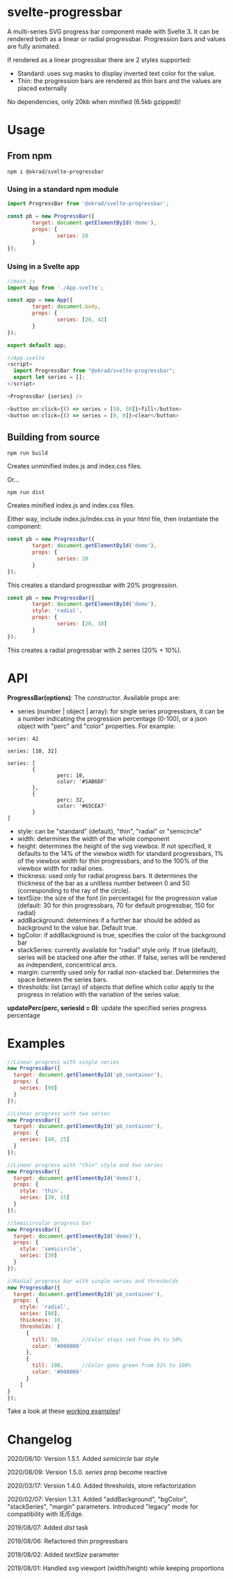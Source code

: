 # svelte-progressbar
A multi-series  SVG progress bar component made with Svelte 3.
It can be rendered both as a linear or radial progressbar. Progression bars and values are fully animated.

If rendered as a linear progressbar there are 2 styles supported:
* Standard: uses svg masks to display inverted text color for the value.
* Thin: the progression bars are rendered as thin bars and the values are placed externally

No dependencies, only 20kb when minified (6.5kb gzipped)!

# Usage

## From npm

```
npm i @okrad/svelte-progressbar
```

### Using in a standard npm module

```javascript
import ProgressBar from '@okrad/svelte-progressbar';

const pb = new ProgressBar({
        target: document.getElementById('demo'),
        props: {
                series: 20
        }
});

```

### Using in a Svelte app

```javascript
//main.js
import App from './App.svelte';

const app = new App({
        target: document.body,
        props: {
                series: [20, 42]
        }
});

export default app;
```

```javascript
//App.svelte
<script>
  import ProgressBar from "@okrad/svelte-progressbar";
  export let series = [];
</script>

<ProgressBar {series} />

<button on:click={() => series = [50, 50]}>fill</button>
<button on:click={() => series = [0, 0]}>clear</button>
```

## Building from source

```
npm run build
```

Creates unminified index.js and index.css files.

Or...

```
npm run dist
```

Creates minified index.js and index.css files.

Either way, include index.js/index.css in your html file, then instantiate the component:
```javascript
const pb = new ProgressBar({
        target: document.getElementById('demo'),
        props: {
                series: 20
        }
});
```
This creates a standard progressbar with 20% progression.

```javascript
const pb = new ProgressBar({
        target: document.getElementById('demo'),
        style: 'radial',
        props: {
                series: [20, 10]
        }
});
```
This creates a radial progressbar with 2 series (20% + 10%).

# API
**ProgressBar(options)**: The constructor. Available props are:
* series (number | object | array): for single series progressbars, it can be a number indicating the progression percentage (0-100), or a json object with "perc" and "color" properties. For example:
```
series: 42
```
```
series: [10, 32]
```
```
series: [
        {
                perc: 10,
                color: '#5AB6DF'
        },
        {
                perc: 32,
                color: '#65CEA7'
        }
]
```


* style: can be "standard" (default), "thin", "radial" or "semicircle"
* width: determines the width of the whole component
* height: determines the height of the svg viewbox. If not specified, it defaults to the 14% of the viewbox width for standard progressbars, 1% of the viewbox width for thin progressbars, and to the 100% of the viewbox width for radial ones.
* thickness: used only for radial progress bars. It determines the thickness of the bar as a unitless number between 0 and 50 (corresponding to the ray of the circle).
* textSize: the size of the font (in percentage) for the progression value (default: 30 for thin progressbars, 70 for default progressbar, 150 for radial)
* addBackground: determines if a further bar should be added as background to the value bar. Default true.
* bgColor: if addBackground is true, specifies the color of the background bar
* stackSeries: currently available for "radial" style only. If true (default), series will be stacked one after the other. If false, series will be rendered as independent, concentrical arcs.
* margin: currently used only for radial non-stacked bar. Determines the space between the series bars.
* thresholds: list (array) of objects that define which color apply to the progress in relation with the variation of the series value.

**updatePerc(perc, seriesId = 0)**: update the specified series progress percentage

# Examples
```javascript
//Linear progress with single series
new ProgressBar({
  target: document.getElementById('pb_container'),
  props: {
    series: [90]
  }
});

//Linear progress with two series
new ProgressBar({
  target: document.getElementById('pb_container'),
  props: {
    series: [40, 25]
  }
});

//Linear progress with "thin" style and two series
new ProgressBar({
  target: document.getElementById('demo3'),
  props: {
    style: 'thin',
    series: [30, 15]
  }
});

//Semicircular progress bar
new ProgressBar({
  target: document.getElementById('demo3'),
  props: {
    style: 'semicircle',
    series: [30]
  }
});

//Radial progress bar with single series and thresholds
new ProgressBar({
  target: document.getElementById('pb_container'),
  props: {
    style: 'radial',
    series: [80],
    thickness: 10,
    thresholds: [
      {
        till: 50,       //Color stays red from 0% to 50%
        color: '#800000'
      },
      {
        till: 100,      //Color goes green from 51% to 100%
        color: '#008000'
      }
    ]
}
});
```
Take a look at these [working examples](https://okrad.github.io/svelte-progressbar)!


# Changelog
2020/08/10: Version 1.5.1. Added _semicircle_ bar style

2020/08/09: Version 1.5.0. _series_ prop become reactive

2020/03/17: Version 1.4.0. Added thresholds, store refactorization

2020/02/07: Version 1.3.1. Added "addBackground", "bgColor", "stackSeries", "margin" parameters.
Introduced "legacy" mode for compatibility with IE/Edge.

2019/08/07: Added *dist* task

2019/08/06: Refactored thin progressbars

2019/08/02: Added *textSize* parameter

2019/08/01: Handled svg viewport (width/height) while keeping proportions